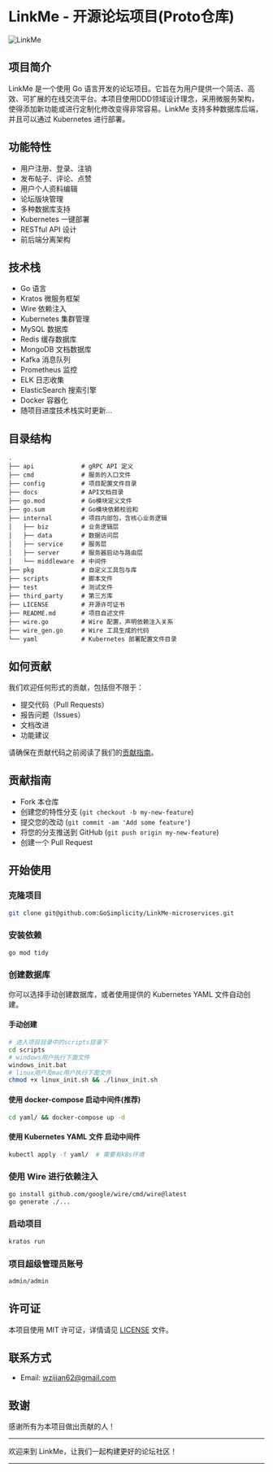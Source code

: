 # LinkMe - 开源论坛项目(Proto仓库)

![LinkMe](https://socialify.git.ci/GoSimplicity/LinkMe-microservices/image?description=1&font=Source%20Code%20Pro&forks=1&issues=1&language=1&logo=https%3A%2F%2Fgithub.com%2Fwangzijian2002%2FLinkMe%2Fassets%2F71474660%2F22ef2063-ab82-481f-898f-29d95fa70236&name=1&pattern=Solid&pulls=1&stargazers=1&theme=Dark)

## 项目简介
LinkMe 是一个使用 Go 语言开发的论坛项目。它旨在为用户提供一个简洁、高效、可扩展的在线交流平台。本项目使用DDD领域设计理念，采用微服务架构，使得添加新功能或进行定制化修改变得非常容易。LinkMe 支持多种数据库后端，并且可以通过 Kubernetes 进行部署。

## 功能特性
- 用户注册、登录、注销
- 发布帖子、评论、点赞
- 用户个人资料编辑
- 论坛版块管理
- 多种数据库支持
- Kubernetes 一键部署
- RESTful API 设计
- 前后端分离架构

## 技术栈
- Go 语言
- Kratos 微服务框架
- Wire 依赖注入
- Kubernetes 集群管理
- MySQL 数据库
- Redis 缓存数据库
- MongoDB 文档数据库
- Kafka 消息队列
- Prometheus 监控
- ELK 日志收集
- ElasticSearch 搜索引擎
- Docker 容器化
- 随项目进度技术栈实时更新...

## 目录结构
```
.
├── api             # gRPC API 定义
├── cmd             # 服务的入口文件
├── config          # 项目配置文件目录
├── docs            # API文档目录
├── go.mod          # Go模块定义文件
├── go.sum          # Go模块依赖校验和
├── internal        # 项目内部包，含核心业务逻辑
│   ├── biz         # 业务逻辑层
│   ├── data        # 数据访问层
│   ├── service     # 服务层
│   ├── server      # 服务器启动与路由层
│   └── middleware  # 中间件
├── pkg             # 自定义工具包与库
├── scripts         # 脚本文件
├── test            # 测试文件
├── third_party     # 第三方库
├── LICENSE         # 开源许可证书
├── README.md       # 项目自述文件
├── wire.go         # Wire 配置，声明依赖注入关系
├── wire_gen.go     # Wire 工具生成的代码
└── yaml            # Kubernetes 部署配置文件目录
```

## 如何贡献
我们欢迎任何形式的贡献，包括但不限于：
- 提交代码（Pull Requests）
- 报告问题（Issues）
- 文档改进
- 功能建议

请确保在贡献代码之前阅读了我们的[贡献指南](#贡献指南)。

## 贡献指南
- Fork 本仓库
- 创建您的特性分支 (`git checkout -b my-new-feature`)
- 提交您的改动 (`git commit -am 'Add some feature'`)
- 将您的分支推送到 GitHub (`git push origin my-new-feature`)
- 创建一个 Pull Request

## 开始使用
### 克隆项目
```bash
git clone git@github.com:GoSimplicity/LinkMe-microservices.git
```

### 安装依赖
```bash
go mod tidy
```

### 创建数据库
你可以选择手动创建数据库，或者使用提供的 Kubernetes YAML 文件自动创建。

#### 手动创建
```bash
# 进入项目目录中的scripts目录下
cd scripts
# windows用户执行下面文件
windows_init.bat
# linux用户及mac用户执行下面文件
chmod +x linux_init.sh && ./linux_init.sh
```

#### 使用 docker-compose 启动中间件(推荐)
```bash
cd yaml/ && docker-compose up -d
```

#### 使用 Kubernetes YAML 文件 启动中间件
```bash
kubectl apply -f yaml/  # 需要有k8s环境
```

### 使用 Wire 进行依赖注入
```bash
go install github.com/google/wire/cmd/wire@latest
go generate ./...
```

### 启动项目
```bash
kratos run
```

### 项目超级管理员账号
```bash
admin/admin
```

## 许可证
本项目使用 MIT 许可证，详情请见 [LICENSE](./LICENSE) 文件。

## 联系方式
- Email: [wzijian62@gmail.com](mailto:wzijian62@gmail.com)

## 致谢
感谢所有为本项目做出贡献的人！

---
欢迎来到 LinkMe，让我们一起构建更好的论坛社区！

---
